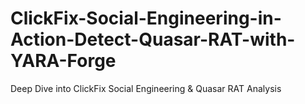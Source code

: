 # ClickFix-Social-Engineering-in-Action-Detect-Quasar-RAT-with-YARA-Forge
Deep Dive into ClickFix Social Engineering &amp; Quasar RAT Analysis
